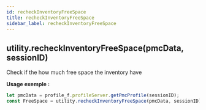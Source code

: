 ```yaml
---
id: recheckInventoryFreeSpace
title: recheckInventoryFreeSpace
sidebar_label: recheckInventoryFreeSpace
---
```

## utility.recheckInventoryFreeSpace(pmcData, sessionID)

Check if the how much free space the inventory have

**Usage exemple :**
```js
let pmcData = profile_f.profileServer.getPmcProfile(sessionID);
const FreeSpace = utility.recheckInventoryFreeSpace(pmcData, sessionID)
```